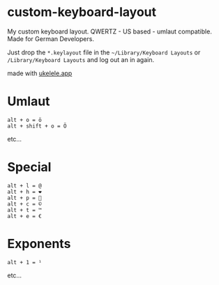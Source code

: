 custom-keyboard-layout
======================

My custom keyboard layout. QWERTZ - US based - umlaut compatible.
Made for German Developers.

Just drop the `*.keylayout` file in the `~/Library/Keyboard Layouts` or `/Library/Keyboard Layouts` and log out an in again.

made with [ukelele.app](http://scripts.sil.org/cms/scripts/page.php?site_id=nrsi&id=ukelele)

# Umlaut
    alt + o = ö
    alt + shift + o = Ö
etc…

# Special
    alt + l = @
    alt + h = ❤
    alt + p = 
    alt + c = ©
    alt + t = ™
    alt + e = €
  

# Exponents

    alt + 1 = ¹
etc…